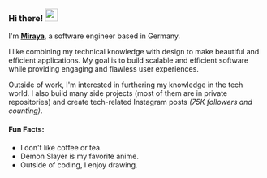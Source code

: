 ### Hi there! <img src="https://emojis.slackmojis.com/emojis/images/1536351075/4594/blob-wave.gif" width="25"/>
 
I'm [**Miraya**](https://miraya.tech), a software engineer based in Germany.   

I like combining my technical knowledge with design to make beautiful and efficient applications. My goal is to build scalable and efficient software while providing engaging and flawless user experiences.

Outside of work, I'm interested in furthering my knowledge in the tech world. I also build many side projects (most of them are in private repositories) and create tech-related Instagram posts _(75K followers and counting)_.


#### Fun Facts:
- I don't like coffee or tea.
- Demon Slayer is my favorite anime.
- Outside of coding, I enjoy drawing.







